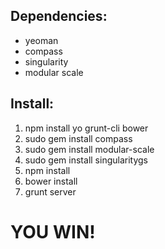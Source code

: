 ## Dependencies:
- yeoman
- compass
- singularity
- modular scale

## Install:

1. npm install yo grunt-cli bower
1. sudo gem install compass
2. sudo gem install modular-scale
1. sudo gem install singularitygs
1. npm install
1. bower install
3. grunt server

# YOU WIN!
